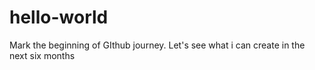 # hello-world
Mark the beginning of GIthub journey.
Let's see what i can create in the next six months
